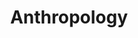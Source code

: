 ---
title: Anthropology
crosslinks:
- AskHistorians
- pics
- worldpolitics
- AskAnthropology
- exjw
- genetics
- BrasilOnReddit
- userexperience
- explainlikeimfive
- Missing411
- woahdude
- georgism
- Archaeology
- todayilearned
- EverythingScience
- IndianCountry
- titlegore
- ancientegypt
- SampleSize
- owsdower
---